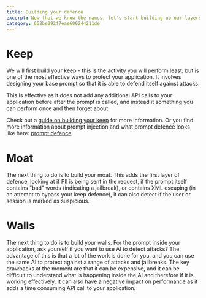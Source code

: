```yaml
---
title: Building your defence
excerpt: Now that we know the names, let's start building up our layers of defence against attackers. 
category: 652be292f7eae600244211de
---
```


# Keep

We will first build your keep - this is the activity you will perform least, but is one of the most effective ways to
protect your application. It involves designing your base prompt so that it is able to defend itself against attacks. 

This is effective as it does not add any additional API calls to your application before after the prompt is called, and
instead it something you can perform once and then forget about.

Check out a [guide on building your keep](/building-your-keep.md) for more information.
Or you find more information about prompt injection and what prompt defence looks like here: [prompt defence](https://medium.com/p/eadd2b993e45)

# Moat

The next thing to do is to build your moat. This adds the first layer of defence, looking at if PII is being sent in the
request, if the prompt itself contains "bad" words (indicating a jailbreak), or contains XML escaping (in an attempt to bypass 
your keep defence), it can also detect if the user or session is marked as suspicious. 

# Walls

The next thing to do is to build your walls. For the prompt inside your application, ask yourself if you want to use AI to
detect attacks? The advantage of this is that a lot of the work is done for you, and you can use the same AI to protect
against a range of attacks and jailbreaks. The key drawbacks at the moment are that it can be expensive, and it can be
difficult to understand what is happening inside the AI and therefore if it is working effectively. It can also have a negative
impact on performance as it adds a time consuming API call to your application.